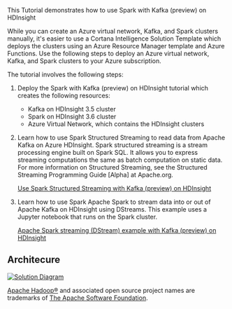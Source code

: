 ﻿This Tutorial demonstrates how to use Spark with Kafka (preview) on HDInsight

While you can create an Azure virtual network, Kafka, and Spark clusters manually, it's easier to use a Cortana Intelligence Solution Template which deploys the clusters using an Azure Resource Manager template and Azure Functions. 
Use the following steps to deploy an Azure virtual network, Kafka, and Spark clusters to your Azure subscription.

The tutorial involves the following steps:

1. Deploy the Spark with Kafka (preview) on HDInsight tutorial which creates the following resources:
	* Kafka on HDInsight 3.5 cluster
	* Spark on HDInsight 3.6 cluster
	* Azure Virtual Network, which contains the HDInsight clusters
	
2. Learn how to use Spark Structured Streaming to read data from Apache Kafka on Azure HDInsight.
Spark structured streaming is a stream processing engine built on Spark SQL. It allows you to express streaming computations the same as batch computation on static data. For more information on Structured Streaming, see the Structured Streaming Programming Guide [Alpha] at Apache.org.

	[Use Spark Structured Streaming with Kafka (preview) on HDInsight](https://docs.microsoft.com/en-us/azure/hdinsight/hdinsight-apache-kafka-spark-structured-streaming#get-the-kafka-brokers)

3. Learn how to use Spark Apache Spark to stream data into or out of Apache Kafka on HDInsight using DStreams. This example uses a Jupyter notebook that runs on the Spark cluster.

	[Apache Spark streaming (DStream) example with Kafka (preview) on HDInsight](https://docs.microsoft.com/en-us/azure/hdinsight/hdinsight-apache-spark-with-kafka#a-idkafkahostsakafka-host-information)

## Architecure
[![Solution Diagram]({PatternAssetBaseUrl}/kafkaArchitecture.png)]({PatternAssetBaseUrl}/kafkaArchitecture.png)

[Apache Hadoop®](http://hadoop.apache.org/) and associated open source project names are trademarks of [The Apache Software Foundation](http://apache.org/).
